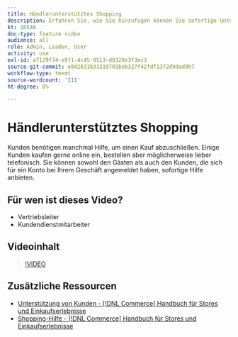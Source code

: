 ```yaml
---
title: Händlerunterstütztes Shopping
description: Erfahren Sie, wie Sie hinzufügen können Sie sofortige Unterstützung für Gäste und Kunden, die sich für ein Konto bei Ihrem Geschäft angemeldet haben.
kt: 10548
doc-type: feature video
audience: all
role: Admin, Leader, User
activity: use
exl-id: a7129f74-e9f1-4c45-9513-d0328e3f3ec3
source-git-commit: e8d2631b31319701beb327f42fdf1372d9dad9b7
workflow-type: tm+mt
source-wordcount: '111'
ht-degree: 0%

---
```


# Händlerunterstütztes Shopping

Kunden benötigen manchmal Hilfe, um einen Kauf abzuschließen. Einige Kunden kaufen gerne online ein, bestellen aber möglicherweise lieber telefonisch. Sie können sowohl den Gästen als auch den Kunden, die sich für ein Konto bei Ihrem Geschäft angemeldet haben, sofortige Hilfe anbieten.

## Für wen ist dieses Video?

- Vertriebsleiter
- Kundendienstmitarbeiter

## Videoinhalt

>[!VIDEO](https://video.tv.adobe.com/v/343662?quality=12&learn=on)

## Zusätzliche Ressourcen

- [Unterstützung von Kunden - [!DNL Commerce] Handbuch für Stores und Einkaufserlebnisse](https://experienceleague.adobe.com/docs/commerce-admin/customers/customer-accounts/manage/login-as-customer.html)
- [Shopping-Hilfe - [!DNL Commerce] Handbuch für Stores und Einkaufserlebnisse](https://experienceleague.adobe.com/docs/commerce-admin/stores-sales/introduction.html#shopping-assistance)

